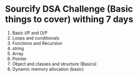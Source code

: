 # Sourcify DSA Challenge (Basic things to cover) withing 7 days
1. Basic I/P and O/P
2. Loops and conditionals
3. Functions and Recursion 
4. string
5. Array
6. Pointer
7. Object and classes and structure (Basics)
8. Dynamic memory allocation (basic)
   

